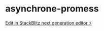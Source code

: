 # asynchrone-promess

[Edit in StackBlitz next generation editor ⚡️](https://stackblitz.com/~/github.com/l3miage-barryibr/asynchrone-promess)